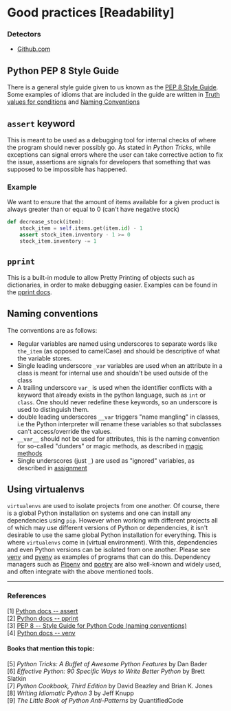 # Good practices [Readability]

### Detectors
- [Github.com](https://github.com/SlimShadyIAm/DetectYourZen/blob/main/src/main/scala/slim/NewCallNameCountersAnalysis.scala)

## Python PEP 8 Style Guide
There is a general style guide given to us known as the [PEP 8 Style Guide](https://www.python.org/dev/peps/pep-0008/). Some examples of idioms that are included in the guide are written in [Truth values for conditions](truthvalues.md) and [Naming Conventions](#naming-conventions)

## `assert` keyword
This is meant to be used as a debugging tool for internal checks of where the program should never possibly go. As stated in *Python Tricks*, while exceptions can signal errors where the user can take corrective action to fix the issue, assertions are signals for developers that something that was supposed to be impossible has happened.

### Example
We want to ensure that the amount of items available for a given product is always greater than or equal to 0 (can't have negative stock)

```py
def decrease_stock(item):
    stock_item = self.items.get(item.id) - 1
    assert stock_item.inventory - 1 >= 0
    stock_item.inventory -= 1
```

## `pprint`
This is a built-in module to allow Pretty Printing of objects such as dictionaries, in order to make debugging easier. Examples can be found in the [pprint docs](https://docs.python.org/3/library/pprint.html).

## Naming conventions
The conventions are as follows:
- Regular variables are named using underscores to separate words like `the_item` (as opposed to camelCase) and should be descriptive of what the variable stores.
- Single leading underscore `_var` variables are used when an attribute in a class is meant for internal use and shouldn't be used outside of the class
- A trailing underscore `var_` is used when the identifier conflicts with a keyword that already exists in the python language, such as `int` or `class`. One should never redefine these keywords, so an underscore is used to distinguish them.
- double leading underscores `__var` triggers "name mangling" in classes, i.e the Python interpreter will rename these variables so that subclasses can't access/override the values.
- `__var__` should not be used for attributes, this is the naming convention for so-called "dunders" or magic methods, as described in [magic methods](magicmethods.md)
- Single underscores (just `_`) are used as "ignored" variables, as described in [assignment](assignment.md)

## Using virtualenvs
`virtualenvs` are used to isolate projects from one another. Of course, there is a global Python installation on systems and one can install any dependencies using `pip`. However when working with different projects all of which may use different versions of Python or dependencies, it isn't desirable to use the same global Python installation for everything. This is where `virtualenvs` come in (virtual environment). With this, dependencies and even Python versions can be isolated from one another. Please see [venv](https://docs.python.org/3/library/venv.html#module-venv) and [pyenv](https://github.com/pyenv/pyenv) as examples of programs that can do this. Dependency managers such as [Pipenv](https://pypi.org/project/pipenv/) and [poetry](https://github.com/python-poetry/poetry) are also well-known and widely used, and often integrate with the above mentioned tools.

---

### References
[1] [Python docs -- assert](https://docs.python.org/3/reference/simple_stmts.html#the-assert-statement)  
[2] [Python docs -- pprint](https://docs.python.org/3/library/pprint.html)  
[3] [PEP 8 -- Style Guide for Python Code (naming conventions)](https://www.python.org/dev/peps/pep-0008/#naming-conventions)  
[4] [Python docs -- venv](https://docs.python.org/3/library/venv.html#module-venv)

#### Books that mention this topic:
[5] *Python Tricks: A Buffet of Awesome Python Features* by Dan Bader  
[6] *Effective Python: 90 Specific Ways to Write Better Python* by Brett Slatkin  
[7] *Python Cookbook, Third Edition* by David Beazley and Brian K. Jones  
[8] *Writing Idiomatic Python 3* by Jeff Knupp  
[9] *The Little Book of Python Anti-Patterns* by QuantifiedCode  